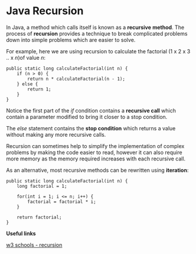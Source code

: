 
# Java Recursion


In Java, a method which calls itself is known as a **recursive** **method**. The process of **recursion** provides a technique to break complicated problems down into simple problems which are easier to solve.

For example, here we are using recursion to calculate the factorial (1 x 2 x 3 .. x *n*)of value *n*:

	public static long calculateFactorial(int n) {
		if (n > 0) {
			return n * calculateFactorial(n - 1);
		} else {
			return 1;
		}
	}
	
Notice the first part of the *if* condition contains a **recursive call** which contain a parameter modified to bring it closer to a stop condition.

The *else* statement contains the **stop condition** which returns a value without making any more recursive calls.

Recursion can sometimes help to simplify the implementation of complex problems by making the code easier to read, however it can also require more memory as the memory required increases with each recursive call.

As an alternative, most recursive methods can be rewritten using **iteration**:

    public static long calculateFactorial(int n) {    
        long factorial = 1;
        
        for(int i = 1; i <= n; i++) {
        	factorial = factorial * i;
        }
        
        return factorial;
    }
    
**Useful links**

[w3 schools - recursion](https://www.w3schools.com/java/java_recursion.asp)